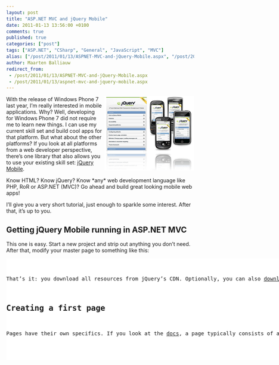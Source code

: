 ```yaml
---
layout: post
title: "ASP.NET MVC and jQuery Mobile"
date: 2011-01-13 13:56:00 +0100
comments: true
published: true
categories: ["post"]
tags: ["ASP.NET", "CSharp", "General", "JavaScript", "MVC"]
alias: ["/post/2011/01/13/ASPNET-MVC-and-jQuery-Mobile.aspx", "/post/2011/01/13/aspnet-mvc-and-jquery-mobile.aspx"]
author: Maarten Balliauw
redirect_from:
 - /post/2011/01/13/ASPNET-MVC-and-jQuery-Mobile.aspx
 - /post/2011/01/13/aspnet-mvc-and-jquery-mobile.aspx
---
```

<p><a href="/images/image_96.png"><img style="background-image: none; border-bottom: 0px; border-left: 0px; margin: 0px 0px 5px 5px; padding-left: 0px; padding-right: 0px; display: inline; float: right; border-top: 0px; border-right: 0px; padding-top: 0px" title="jQuery Mobile" src="/images/image_thumb_66.png" border="0" alt="jQuery Mobile" width="240" height="200" align="right" /></a>With the release of Windows Phone 7 last year, I&rsquo;m really interested in mobile applications. Why? Well, developing for Windows Phone 7 did not require me to learn new things. I can use my current skill set and build cool apps for that platform. But what about the other platforms? If you look at all platforms from a web developer perspective, there&rsquo;s one library that also allows you to use your existing skill set: <a href="http://jquerymobile.com/">jQuery Mobile</a>.</p>
<p>Know HTML? Know jQuery? Know *any* web development language like PHP, RoR or ASP.NET (MVC)? Go ahead and build great looking mobile web apps!</p>
<p>I&rsquo;ll give you a very short tutorial, just enough to sparkle some interest. After that, it&rsquo;s up to you.</p>
<h2>Getting jQuery Mobile running in ASP.NET MVC</h2>
<p>This one is easy. Start a new project and strip out anything you don&rsquo;t need. After that, modify your master page to something like this:</p>
<div id="scid:9D7513F9-C04C-4721-824A-2B34F0212519:684c098e-cf82-4dd6-8ce4-113d9e6cd2b9" class="wlWriterEditableSmartContent" style="padding-bottom: 0px; margin: 0px; padding-left: 0px; padding-right: 0px; display: inline; float: none; padding-top: 0px">
<pre style="background-color: white; width: 742px; height: 272px; overflow: auto;"><div><!--

Code highlighting produced by Actipro CodeHighlighter (freeware)
http://www.CodeHighlighter.com/

--><span style="color: #008080;"> 1</span> <span style="color: #0000FF;">&lt;</span><span style="color: #800000;">%@ Master </span><span style="color: #FF0000;">Language</span><span style="color: #0000FF;">="C#"</span><span style="color: #FF0000;"> Inherits</span><span style="color: #0000FF;">="System.Web.Mvc.ViewMasterPage"</span><span style="color: #FF0000;"> %</span><span style="color: #0000FF;">&gt;</span><span style="color: #000000;">
</span><span style="color: #008080;"> 2</span> <span style="color: #000000;">
</span><span style="color: #008080;"> 3</span> <span style="color: #0000FF;">&lt;!</span><span style="color: #FF00FF;">DOCTYPE html</span><span style="color: #0000FF;">&gt;</span><span style="color: #000000;"> 
</span><span style="color: #008080;"> 4</span> <span style="color: #0000FF;">&lt;</span><span style="color: #800000;">html</span><span style="color: #0000FF;">&gt;</span><span style="color: #000000;">
</span><span style="color: #008080;"> 5</span> <span style="color: #0000FF;">&lt;</span><span style="color: #800000;">head </span><span style="color: #FF0000;">runat</span><span style="color: #0000FF;">="server"</span><span style="color: #0000FF;">&gt;</span><span style="color: #000000;">
</span><span style="color: #008080;"> 6</span> <span style="color: #000000;">    </span><span style="color: #0000FF;">&lt;</span><span style="color: #800000;">title</span><span style="color: #0000FF;">&gt;&lt;</span><span style="color: #800000;">asp:ContentPlaceHolder </span><span style="color: #FF0000;">ID</span><span style="color: #0000FF;">="TitleContent"</span><span style="color: #FF0000;"> runat</span><span style="color: #0000FF;">="server"</span><span style="color: #FF0000;"> </span><span style="color: #0000FF;">/&gt;&lt;/</span><span style="color: #800000;">title</span><span style="color: #0000FF;">&gt;</span><span style="color: #000000;">
</span><span style="color: #008080;"> 7</span> <span style="color: #000000;">    </span><span style="color: #0000FF;">&lt;</span><span style="color: #800000;">link </span><span style="color: #FF0000;">href</span><span style="color: #0000FF;">="../../Content/Site.css"</span><span style="color: #FF0000;"> rel</span><span style="color: #0000FF;">="stylesheet"</span><span style="color: #FF0000;"> type</span><span style="color: #0000FF;">="text/css"</span><span style="color: #FF0000;"> </span><span style="color: #0000FF;">/&gt;</span><span style="color: #000000;">
</span><span style="color: #008080;"> 8</span> <span style="color: #000000;">
</span><span style="color: #008080;"> 9</span> <span style="color: #000000;">    </span><span style="color: #0000FF;">&lt;</span><span style="color: #800000;">link </span><span style="color: #FF0000;">rel</span><span style="color: #0000FF;">="stylesheet"</span><span style="color: #FF0000;"> href</span><span style="color: #0000FF;">="http://code.jquery.com/mobile/1.0a2/jquery.mobile-1.0a2.min.css"</span><span style="color: #FF0000;"> </span><span style="color: #0000FF;">/&gt;</span><span style="color: #000000;">
</span><span style="color: #008080;">10</span> <span style="color: #000000;">    </span><span style="color: #0000FF;">&lt;</span><span style="color: #800000;">script </span><span style="color: #FF0000;">src</span><span style="color: #0000FF;">="http://code.jquery.com/jquery-1.4.4.min.js"</span><span style="color: #0000FF;">&gt;&lt;/</span><span style="color: #800000;">script</span><span style="color: #0000FF;">&gt;</span><span style="color: #000000;">
</span><span style="color: #008080;">11</span> <span style="color: #000000;">    </span><span style="color: #0000FF;">&lt;</span><span style="color: #800000;">script </span><span style="color: #FF0000;">src</span><span style="color: #0000FF;">="http://code.jquery.com/mobile/1.0a2/jquery.mobile-1.0a2.min.js"</span><span style="color: #0000FF;">&gt;&lt;/</span><span style="color: #800000;">script</span><span style="color: #0000FF;">&gt;</span><span style="color: #000000;">
</span><span style="color: #008080;">12</span> <span style="color: #0000FF;">&lt;/</span><span style="color: #800000;">head</span><span style="color: #0000FF;">&gt;</span><span style="color: #000000;">
</span><span style="color: #008080;">13</span> <span style="color: #000000;">
</span><span style="color: #008080;">14</span> <span style="color: #0000FF;">&lt;</span><span style="color: #800000;">body</span><span style="color: #0000FF;">&gt;</span><span style="color: #000000;">
</span><span style="color: #008080;">15</span> <span style="color: #000000;">    </span><span style="color: #0000FF;">&lt;</span><span style="color: #800000;">asp:ContentPlaceHolder </span><span style="color: #FF0000;">ID</span><span style="color: #0000FF;">="MainContent"</span><span style="color: #FF0000;"> runat</span><span style="color: #0000FF;">="server"</span><span style="color: #FF0000;"> </span><span style="color: #0000FF;">/&gt;</span><span style="color: #000000;">
</span><span style="color: #008080;">16</span> <span style="color: #0000FF;">&lt;/</span><span style="color: #800000;">body</span><span style="color: #0000FF;">&gt;</span><span style="color: #000000;">
</span><span style="color: #008080;">17</span> <span style="color: #0000FF;">&lt;/</span><span style="color: #800000;">html</span><span style="color: #0000FF;">&gt;</span><span style="color: #000000;">
</span><span style="color: #008080;">18</span> </div></pre>
<!-- Code inserted with Steve Dunn's Windows Live Writer Code Formatter Plugin.  http://dunnhq.com --></div>
<p>That&rsquo;s it: you download all resources from jQuery&rsquo;s CDN. Optionally, you can also <a href="http://jquerymobile.com/download/">download</a> and host jQuery Mobile on your own server.</p>
<h2>Creating a first page</h2>
<p>Pages have their own specifics. If you look at the <a href="http://jquerymobile.com/demos/1.0a2/docs/pages/index.html">docs</a>, a page typically consists of a div element with a HTML5 data attribute &ldquo;data-role&rdquo; &ldquo;page&rdquo;. These data attributes are used for anything you would like to accomplish, which means your PC or device needs a HTML5 compatible browser to render jQuery Mobile content. Here&rsquo;s a simple page (using ASP.NET MVC):</p>
<div id="scid:9D7513F9-C04C-4721-824A-2B34F0212519:5fd3f1bc-1b01-4b4b-8b02-d06a8c82d872" class="wlWriterEditableSmartContent" style="padding-bottom: 0px; margin: 0px; padding-left: 0px; padding-right: 0px; display: inline; float: none; padding-top: 0px">
<pre style="background-color: white; width: 742px; height: 360px; overflow: auto;"><div><!--

Code highlighting produced by Actipro CodeHighlighter (freeware)
http://www.CodeHighlighter.com/

--><span style="color: #008080;"> 1</span> <span style="color: #0000FF;">&lt;</span><span style="color: #800000;">%@ Page </span><span style="color: #FF0000;">Title</span><span style="color: #0000FF;">=""</span><span style="color: #FF0000;"> Language</span><span style="color: #0000FF;">="C#"</span><span style="color: #FF0000;"> MasterPageFile</span><span style="color: #0000FF;">="~/Views/Shared/Site.Master"</span><span style="color: #FF0000;"> Inherits</span><span style="color: #0000FF;">="System.Web.Mvc.ViewPage&lt;RealDolmenMobile.Web.Models.ListPostsModel&gt;"</span><span style="color: #FF0000;"> %</span><span style="color: #0000FF;">&gt;</span><span style="color: #000000;">
</span><span style="color: #008080;"> 2</span> <span style="color: #000000;">
</span><span style="color: #008080;"> 3</span> <span style="color: #0000FF;">&lt;</span><span style="color: #800000;">asp:Content </span><span style="color: #FF0000;">ID</span><span style="color: #0000FF;">="Content1"</span><span style="color: #FF0000;"> ContentPlaceHolderID</span><span style="color: #0000FF;">="TitleContent"</span><span style="color: #FF0000;"> runat</span><span style="color: #0000FF;">="server"</span><span style="color: #0000FF;">&gt;</span><span style="color: #000000;">
</span><span style="color: #008080;"> 4</span> <span style="color: #000000;">    Page title
</span><span style="color: #008080;"> 5</span> <span style="color: #0000FF;">&lt;/</span><span style="color: #800000;">asp:Content</span><span style="color: #0000FF;">&gt;</span><span style="color: #000000;">
</span><span style="color: #008080;"> 6</span> <span style="color: #000000;">
</span><span style="color: #008080;"> 7</span> <span style="color: #0000FF;">&lt;</span><span style="color: #800000;">asp:Content </span><span style="color: #FF0000;">ID</span><span style="color: #0000FF;">="Content2"</span><span style="color: #FF0000;"> ContentPlaceHolderID</span><span style="color: #0000FF;">="MainContent"</span><span style="color: #FF0000;"> runat</span><span style="color: #0000FF;">="server"</span><span style="color: #0000FF;">&gt;</span><span style="color: #000000;">
</span><span style="color: #008080;"> 8</span> <span style="color: #000000;">    </span><span style="color: #0000FF;">&lt;</span><span style="color: #800000;">div </span><span style="color: #FF0000;">data-role</span><span style="color: #0000FF;">="page"</span><span style="color: #0000FF;">&gt;</span><span style="color: #000000;">
</span><span style="color: #008080;"> 9</span> <span style="color: #000000;">
</span><span style="color: #008080;">10</span> <span style="color: #000000;">        </span><span style="color: #0000FF;">&lt;</span><span style="color: #800000;">div </span><span style="color: #FF0000;">data-role</span><span style="color: #0000FF;">="header"</span><span style="color: #0000FF;">&gt;</span><span style="color: #000000;">
</span><span style="color: #008080;">11</span> <span style="color: #000000;">            </span><span style="color: #0000FF;">&lt;</span><span style="color: #800000;">h1</span><span style="color: #0000FF;">&gt;</span><span style="color: #000000;">Title here</span><span style="color: #0000FF;">&lt;/</span><span style="color: #800000;">h1</span><span style="color: #0000FF;">&gt;</span><span style="color: #000000;">
</span><span style="color: #008080;">12</span> <span style="color: #000000;">        </span><span style="color: #0000FF;">&lt;/</span><span style="color: #800000;">div</span><span style="color: #0000FF;">&gt;</span><span style="color: #000000;">
</span><span style="color: #008080;">13</span> <span style="color: #000000;">
</span><span style="color: #008080;">14</span> <span style="color: #000000;">        </span><span style="color: #0000FF;">&lt;</span><span style="color: #800000;">div </span><span style="color: #FF0000;">data-role</span><span style="color: #0000FF;">="content"</span><span style="color: #0000FF;">&gt;</span><span style="color: #000000;">    
</span><span style="color: #008080;">15</span> <span style="color: #000000;">            </span><span style="color: #0000FF;">&lt;</span><span style="color: #800000;">p</span><span style="color: #0000FF;">&gt;</span><span style="color: #000000;">Contents here</span><span style="color: #0000FF;">&lt;/</span><span style="color: #800000;">p</span><span style="color: #0000FF;">&gt;</span><span style="color: #000000;">
</span><span style="color: #008080;">16</span> <span style="color: #000000;">        </span><span style="color: #0000FF;">&lt;/</span><span style="color: #800000;">div</span><span style="color: #0000FF;">&gt;</span><span style="color: #000000;">
</span><span style="color: #008080;">17</span> <span style="color: #000000;">
</span><span style="color: #008080;">18</span> <span style="color: #000000;">        </span><span style="color: #0000FF;">&lt;</span><span style="color: #800000;">div </span><span style="color: #FF0000;">data-role</span><span style="color: #0000FF;">="footer"</span><span style="color: #0000FF;">&gt;</span><span style="color: #000000;">
</span><span style="color: #008080;">19</span> <span style="color: #000000;">            </span><span style="color: #0000FF;">&lt;</span><span style="color: #800000;">h4</span><span style="color: #0000FF;">&gt;</span><span style="color: #000000;">Footer here</span><span style="color: #0000FF;">&lt;/</span><span style="color: #800000;">h4</span><span style="color: #0000FF;">&gt;</span><span style="color: #000000;">
</span><span style="color: #008080;">20</span> <span style="color: #000000;">        </span><span style="color: #0000FF;">&lt;/</span><span style="color: #800000;">div</span><span style="color: #0000FF;">&gt;</span><span style="color: #000000;">
</span><span style="color: #008080;">21</span> <span style="color: #000000;">    </span><span style="color: #0000FF;">&lt;/</span><span style="color: #800000;">div</span><span style="color: #0000FF;">&gt;</span><span style="color: #000000;">
</span><span style="color: #008080;">22</span> <span style="color: #0000FF;">&lt;/</span><span style="color: #800000;">asp:Content</span><span style="color: #0000FF;">&gt;</span></div></pre>
<!-- Code inserted with Steve Dunn's Windows Live Writer Code Formatter Plugin.  http://dunnhq.com --></div>
<h2>Building a RSS reader</h2>
<p>I&rsquo;ve been working on a simple sample which formats our <a href="http://www.realdolmenblogs.com">RealDolmen blogs</a> into jQuery Mobile UI. Using <a href="http://argotic.codeplex.com/">Argotic</a> as the RSS back-end, this was quite easy to do. First of all, here&rsquo;s a <em>HomeController</em> that creates a list of posts in a view model. MVC like you&rsquo;re used to work with:</p>
<div id="scid:9D7513F9-C04C-4721-824A-2B34F0212519:18f3ff35-9c94-492d-b5e1-a01110105c2c" class="wlWriterEditableSmartContent" style="padding-bottom: 0px; margin: 0px; padding-left: 0px; padding-right: 0px; display: inline; float: none; padding-top: 0px">
<pre style="background-color: white; width: 742px; height: 360px; overflow: auto;"><div><!--

Code highlighting produced by Actipro CodeHighlighter (freeware)
http://www.CodeHighlighter.com/

--><span style="color: #008080;"> 1</span> <span style="color: #0000FF;">using</span><span style="color: #000000;"> System;
</span><span style="color: #008080;"> 2</span> <span style="color: #0000FF;">using</span><span style="color: #000000;"> System.Collections.Generic;
</span><span style="color: #008080;"> 3</span> <span style="color: #0000FF;">using</span><span style="color: #000000;"> System.Linq;
</span><span style="color: #008080;"> 4</span> <span style="color: #0000FF;">using</span><span style="color: #000000;"> System.Web;
</span><span style="color: #008080;"> 5</span> <span style="color: #0000FF;">using</span><span style="color: #000000;"> System.Web.Mvc;
</span><span style="color: #008080;"> 6</span> <span style="color: #0000FF;">using</span><span style="color: #000000;"> Argotic.Syndication;
</span><span style="color: #008080;"> 7</span> <span style="color: #0000FF;">using</span><span style="color: #000000;"> RealDolmenMobile.Web.Models;
</span><span style="color: #008080;"> 8</span> <span style="color: #0000FF;">using</span><span style="color: #000000;"> System.Web.Caching;
</span><span style="color: #008080;"> 9</span> <span style="color: #000000;">
</span><span style="color: #008080;">10</span> <span style="color: #0000FF;">namespace</span><span style="color: #000000;"> RealDolmenMobile.Web.Controllers
</span><span style="color: #008080;">11</span> <span style="color: #000000;">{
</span><span style="color: #008080;">12</span> <span style="color: #000000;">    [HandleError]
</span><span style="color: #008080;">13</span> <span style="color: #000000;">    </span><span style="color: #0000FF;">public</span><span style="color: #000000;"> </span><span style="color: #0000FF;">class</span><span style="color: #000000;"> HomeController : Controller
</span><span style="color: #008080;">14</span> <span style="color: #000000;">    {
</span><span style="color: #008080;">15</span> <span style="color: #000000;">        </span><span style="color: #0000FF;">private</span><span style="color: #000000;"> </span><span style="color: #0000FF;">static</span><span style="color: #000000;"> </span><span style="color: #0000FF;">readonly</span><span style="color: #000000;"> Uri Feed </span><span style="color: #000000;">=</span><span style="color: #000000;"> </span><span style="color: #0000FF;">new</span><span style="color: #000000;"> Uri(</span><span style="color: #800000;">"</span><span style="color: #800000;">http://microsoft.realdolmenblogs.com/Syndication.axd</span><span style="color: #800000;">"</span><span style="color: #000000;">);
</span><span style="color: #008080;">16</span> <span style="color: #000000;">
</span><span style="color: #008080;">17</span> <span style="color: #000000;">        </span><span style="color: #0000FF;">public</span><span style="color: #000000;"> ActionResult Index()
</span><span style="color: #008080;">18</span> <span style="color: #000000;">        {
</span><span style="color: #008080;">19</span> <span style="color: #000000;">            </span><span style="color: #008000;">//</span><span style="color: #008000;"> Create model</span><span style="color: #008000;">
</span><span style="color: #008080;">20</span> <span style="color: #000000;">            var model </span><span style="color: #000000;">=</span><span style="color: #000000;"> </span><span style="color: #0000FF;">new</span><span style="color: #000000;"> ListPostsModel();
</span><span style="color: #008080;">21</span> <span style="color: #000000;">
</span><span style="color: #008080;">22</span> <span style="color: #000000;">            GenericSyndicationFeed feed </span><span style="color: #000000;">=</span><span style="color: #000000;"> GenericSyndicationFeed.Create(Feed);
</span><span style="color: #008080;">23</span> <span style="color: #000000;">            </span><span style="color: #0000FF;">foreach</span><span style="color: #000000;"> (GenericSyndicationItem item </span><span style="color: #0000FF;">in</span><span style="color: #000000;"> feed.Items)
</span><span style="color: #008080;">24</span> <span style="color: #000000;">            {
</span><span style="color: #008080;">25</span> <span style="color: #000000;">                model.Posts.Add(</span><span style="color: #0000FF;">new</span><span style="color: #000000;"> PostModel
</span><span style="color: #008080;">26</span> <span style="color: #000000;">                {
</span><span style="color: #008080;">27</span> <span style="color: #000000;">                    Title </span><span style="color: #000000;">=</span><span style="color: #000000;"> item.Title,
</span><span style="color: #008080;">28</span> <span style="color: #000000;">                    Body </span><span style="color: #000000;">=</span><span style="color: #000000;"> item.Summary,
</span><span style="color: #008080;">29</span> <span style="color: #000000;">                    PublishedOn </span><span style="color: #000000;">=</span><span style="color: #000000;"> item.PublishedOn
</span><span style="color: #008080;">30</span> <span style="color: #000000;">                });
</span><span style="color: #008080;">31</span> <span style="color: #000000;">            }
</span><span style="color: #008080;">32</span> <span style="color: #000000;">
</span><span style="color: #008080;">33</span> <span style="color: #000000;">            </span><span style="color: #0000FF;">return</span><span style="color: #000000;"> View(model);
</span><span style="color: #008080;">34</span> <span style="color: #000000;">        }
</span><span style="color: #008080;">35</span> <span style="color: #000000;">}</span></div></pre>
<!-- Code inserted with Steve Dunn's Windows Live Writer Code Formatter Plugin.  http://dunnhq.com --></div>
<p>Next, we need to render this. Again, pure HTML goodness that you&rsquo;re used working with:</p>
<div id="scid:9D7513F9-C04C-4721-824A-2B34F0212519:e34964ab-1a17-479d-aa62-b16c1529038e" class="wlWriterEditableSmartContent" style="padding-bottom: 0px; margin: 0px; padding-left: 0px; padding-right: 0px; display: inline; float: none; padding-top: 0px">
<pre style="background-color: white; width: 742px; height: 548px; overflow: auto;"><div><!--

Code highlighting produced by Actipro CodeHighlighter (freeware)
http://www.CodeHighlighter.com/

--><span style="color: #008080;"> 1</span> <span style="color: #0000FF;">&lt;</span><span style="color: #800000;">%@ Page </span><span style="color: #FF0000;">Title</span><span style="color: #0000FF;">=""</span><span style="color: #FF0000;"> Language</span><span style="color: #0000FF;">="C#"</span><span style="color: #FF0000;"> MasterPageFile</span><span style="color: #0000FF;">="~/Views/Shared/Site.Master"</span><span style="color: #FF0000;"> Inherits</span><span style="color: #0000FF;">="System.Web.Mvc.ViewPage&lt;RealDolmenMobile.Web.Models.ListPostsModel&gt;"</span><span style="color: #FF0000;"> %</span><span style="color: #0000FF;">&gt;</span><span style="color: #000000;">
</span><span style="color: #008080;"> 2</span> <span style="color: #000000;">
</span><span style="color: #008080;"> 3</span> <span style="color: #0000FF;">&lt;</span><span style="color: #800000;">asp:Content </span><span style="color: #FF0000;">ID</span><span style="color: #0000FF;">="Content1"</span><span style="color: #FF0000;"> ContentPlaceHolderID</span><span style="color: #0000FF;">="TitleContent"</span><span style="color: #FF0000;"> runat</span><span style="color: #0000FF;">="server"</span><span style="color: #0000FF;">&gt;</span><span style="color: #000000;">
</span><span style="color: #008080;"> 4</span> <span style="color: #000000;">    RealDolmen Blogs
</span><span style="color: #008080;"> 5</span> <span style="color: #0000FF;">&lt;/</span><span style="color: #800000;">asp:Content</span><span style="color: #0000FF;">&gt;</span><span style="color: #000000;">
</span><span style="color: #008080;"> 6</span> <span style="color: #000000;">
</span><span style="color: #008080;"> 7</span> <span style="color: #0000FF;">&lt;</span><span style="color: #800000;">asp:Content </span><span style="color: #FF0000;">ID</span><span style="color: #0000FF;">="Content2"</span><span style="color: #FF0000;"> ContentPlaceHolderID</span><span style="color: #0000FF;">="MainContent"</span><span style="color: #FF0000;"> runat</span><span style="color: #0000FF;">="server"</span><span style="color: #0000FF;">&gt;</span><span style="color: #000000;">
</span><span style="color: #008080;"> 8</span> <span style="color: #000000;">    </span><span style="color: #0000FF;">&lt;</span><span style="color: #800000;">div </span><span style="color: #FF0000;">data-role</span><span style="color: #0000FF;">="page"</span><span style="color: #0000FF;">&gt;</span><span style="color: #000000;">
</span><span style="color: #008080;"> 9</span> <span style="color: #000000;">
</span><span style="color: #008080;">10</span> <span style="color: #000000;">        </span><span style="color: #0000FF;">&lt;</span><span style="color: #800000;">div </span><span style="color: #FF0000;">data-role</span><span style="color: #0000FF;">="header"</span><span style="color: #0000FF;">&gt;</span><span style="color: #000000;">
</span><span style="color: #008080;">11</span> <span style="color: #000000;">            </span><span style="color: #0000FF;">&lt;</span><span style="color: #800000;">h1</span><span style="color: #0000FF;">&gt;</span><span style="color: #000000;">RealDolmen Blogs</span><span style="color: #0000FF;">&lt;/</span><span style="color: #800000;">h1</span><span style="color: #0000FF;">&gt;</span><span style="color: #000000;">
</span><span style="color: #008080;">12</span> <span style="color: #000000;">        </span><span style="color: #0000FF;">&lt;/</span><span style="color: #800000;">div</span><span style="color: #0000FF;">&gt;</span><span style="color: #000000;">
</span><span style="color: #008080;">13</span> <span style="color: #000000;">
</span><span style="color: #008080;">14</span> <span style="color: #000000;">        </span><span style="color: #0000FF;">&lt;</span><span style="color: #800000;">div </span><span style="color: #FF0000;">data-role</span><span style="color: #0000FF;">="content"</span><span style="color: #0000FF;">&gt;</span><span style="color: #000000;">    
</span><span style="color: #008080;">15</span> <span style="color: #000000;">            </span><span style="color: #0000FF;">&lt;</span><span style="color: #800000;">ul </span><span style="color: #FF0000;">data-role</span><span style="color: #0000FF;">="listview"</span><span style="color: #0000FF;">&gt;</span><span style="color: #000000;">
</span><span style="color: #008080;">16</span> <span style="color: #000000;">                </span><span style="color: #0000FF;">&lt;</span><span style="color: #800000;">li </span><span style="color: #FF0000;">data-role</span><span style="color: #0000FF;">="list-divider"</span><span style="color: #0000FF;">&gt;</span><span style="color: #000000;">Posts by employees</span><span style="color: #0000FF;">&lt;</span><span style="color: #800000;">span </span><span style="color: #FF0000;">class</span><span style="color: #0000FF;">="ui-li-count"</span><span style="color: #0000FF;">&gt;&lt;</span><span style="color: #800000;">%:Model.Posts.Count</span><span style="color: #FF0000;">()%</span><span style="color: #0000FF;">&gt;&lt;/</span><span style="color: #800000;">span</span><span style="color: #0000FF;">&gt;&lt;/</span><span style="color: #800000;">li</span><span style="color: #0000FF;">&gt;</span><span style="color: #000000;"> 
</span><span style="color: #008080;">17</span> <span style="color: #000000;">                </span><span style="color: #0000FF;">&lt;</span><span style="color: #800000;">%
</span><span style="color: #008080;">18</span> <span style="color: #800000;">                    foreach </span><span style="color: #FF0000;">(var post in Model.Posts)
</span><span style="color: #008080;">19</span> <span style="color: #FF0000;">                    {
</span><span style="color: #008080;">20</span> <span style="color: #FF0000;">                %</span><span style="color: #0000FF;">&gt;</span><span style="color: #000000;">
</span><span style="color: #008080;">21</span> <span style="color: #000000;">                </span><span style="color: #0000FF;">&lt;</span><span style="color: #800000;">li</span><span style="color: #0000FF;">&gt;</span><span style="color: #000000;"> 
</span><span style="color: #008080;">22</span> <span style="color: #000000;">                    </span><span style="color: #0000FF;">&lt;</span><span style="color: #800000;">h3</span><span style="color: #0000FF;">&gt;&lt;</span><span style="color: #800000;">%:Html.ActionLink</span><span style="color: #FF0000;">(post.Title, "Post", new { title </span><span style="color: #0000FF;">= post.Title </span><span style="color: #FF0000;">})%</span><span style="color: #0000FF;">&gt;&lt;/</span><span style="color: #800000;">h3</span><span style="color: #0000FF;">&gt;</span><span style="color: #000000;"> 
</span><span style="color: #008080;">23</span> <span style="color: #000000;">                    </span><span style="color: #0000FF;">&lt;</span><span style="color: #800000;">p </span><span style="color: #FF0000;">class</span><span style="color: #0000FF;">="ui-li-aside"</span><span style="color: #0000FF;">&gt;</span><span style="color: #000000;">Published: </span><span style="color: #0000FF;">&lt;</span><span style="color: #800000;">%:post.PublishedOn.ToString</span><span style="color: #FF0000;">()%</span><span style="color: #0000FF;">&gt;&lt;/</span><span style="color: #800000;">p</span><span style="color: #0000FF;">&gt;</span><span style="color: #000000;"> 
</span><span style="color: #008080;">24</span> <span style="color: #000000;">                </span><span style="color: #0000FF;">&lt;/</span><span style="color: #800000;">li</span><span style="color: #0000FF;">&gt;</span><span style="color: #000000;"> 
</span><span style="color: #008080;">25</span> <span style="color: #000000;">                </span><span style="color: #0000FF;">&lt;</span><span style="color: #800000;">%
</span><span style="color: #008080;">26</span> <span style="color: #800000;">                    }
</span><span style="color: #008080;">27</span> <span style="color: #800000;">                %</span><span style="color: #0000FF;">&gt;</span><span style="color: #000000;">
</span><span style="color: #008080;">28</span> <span style="color: #000000;">            </span><span style="color: #0000FF;">&lt;/</span><span style="color: #800000;">ul</span><span style="color: #0000FF;">&gt;</span><span style="color: #000000;">
</span><span style="color: #008080;">29</span> <span style="color: #000000;">        </span><span style="color: #0000FF;">&lt;/</span><span style="color: #800000;">div</span><span style="color: #0000FF;">&gt;</span><span style="color: #000000;">
</span><span style="color: #008080;">30</span> <span style="color: #000000;">
</span><span style="color: #008080;">31</span> <span style="color: #000000;">        </span><span style="color: #0000FF;">&lt;</span><span style="color: #800000;">div </span><span style="color: #FF0000;">data-role</span><span style="color: #0000FF;">="footer"</span><span style="color: #0000FF;">&gt;</span><span style="color: #000000;">
</span><span style="color: #008080;">32</span> <span style="color: #000000;">            </span><span style="color: #0000FF;">&lt;</span><span style="color: #800000;">h4</span><span style="color: #0000FF;">&gt;</span><span style="color: #FF0000;">&amp;nbsp;</span><span style="color: #0000FF;">&lt;/</span><span style="color: #800000;">h4</span><span style="color: #0000FF;">&gt;</span><span style="color: #000000;">
</span><span style="color: #008080;">33</span> <span style="color: #000000;">        </span><span style="color: #0000FF;">&lt;/</span><span style="color: #800000;">div</span><span style="color: #0000FF;">&gt;</span><span style="color: #000000;">
</span><span style="color: #008080;">34</span> <span style="color: #000000;">    </span><span style="color: #0000FF;">&lt;/</span><span style="color: #800000;">div</span><span style="color: #0000FF;">&gt;</span><span style="color: #000000;">
</span><span style="color: #008080;">35</span> <span style="color: #0000FF;">&lt;/</span><span style="color: #800000;">asp:Content</span><span style="color: #0000FF;">&gt;</span></div></pre>
<!-- Code inserted with Steve Dunn's Windows Live Writer Code Formatter Plugin.  http://dunnhq.com --></div>
<p>The result? Not very stunning when looked at with IE8&hellip; But fire up Chrome or any other HTML5 capable browser, and here&rsquo;s what you get:</p>
<p><a href="/images/image_97.png"><img style="background-image: none; border-bottom: 0px; border-left: 0px; padding-left: 0px; padding-right: 0px; display: block; float: none; margin-left: auto; border-top: 0px; margin-right: auto; border-right: 0px; padding-top: 0px" title="RealDolmen Blogs Mobile" src="/images/image_thumb_67.png" border="0" alt="RealDolmen Blogs Mobile" width="563" height="630" /></a></p>
<p>I&rsquo;ve asked some people to check <a href="http://rd.cloudapp.net">http://rd.cloudapp.net</a> (may be offline by the time you read this), and I&rsquo;ve received confirmation that it looks good on iSomething-devices, a Nokia and some Opera Mobile versions. Nice!</p>
<h2>Goodies</h2>
<p>The above example may not be that spectacular. The framework does hold some spectacular things! Think dialogs, forms, gestures, animations and a full-blown navigation framework that replaces any form or hyperlink with an AJAX call that is executed in the back-end, displays a nice &ldquo;loading&rdquo; screen and automatically generates a &ldquo;back&rdquo; button for you.</p>
<p>More examples? Check the manual itself over at <a href="http://jquerymobile.com/demos/1.0a2/docs/">http://jquerymobile.com/demos/1.0a2/docs/</a>: this has been built using jQuery Mobile and looks nice!</p>
<h2>Conclusion</h2>
<p>It&rsquo;s great! Really, I can just go ahead and build cool mobile web sites / web apps. Unfortunately, the WIndows-market of devices has bad support (due to a lack of HTML 5 support on their devices). This should get fixed in a coming upgrade, but untill then you will not have any luck running these apps on Windows Phone 7&hellip; For a complete list of compatible browsers and platforms, check the <a href="http://jquerymobile.com/gbs/">compatibility matrix</a>.</p>
<p>For those interested, I&rsquo;ve uploaded my small test app here: <a href="/files/2011/1/RealDolmenMobile.zip">RealDolmenMobile.zip (420.38 kb)</a>&nbsp;(note that I've built this as a Windows Azure solution)</p>

{% include imported_disclaimer.html %}

